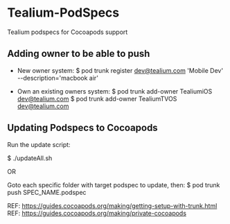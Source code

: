 # Tealium-PodSpecs

Tealium podspecs for Cocoapods support

## Adding owner to be able to push
* New owner system:
$ pod trunk register dev@tealium.com 'Mobile Dev' --description='macbook air'

* Own an existing owners system:
$ pod trunk add-owner TealiumiOS dev@tealium.com
$ pod trunk add-owner TealiumTVOS dev@tealium.com


## Updating Podspecs to Cocoapods
Run the update script:

$ ./updateAll.sh

OR 

Goto each specific folder with target podspec to update, then:
$ pod trunk push SPEC_NAME.podspec

REF: https://guides.cocoapods.org/making/getting-setup-with-trunk.html
REF: https://guides.cocoapods.org/making/private-cocoapods
